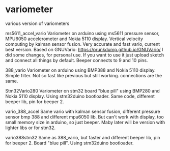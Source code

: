 # variometer
various version of variometers


ms5611_accel_vario
  Variometer on arduino using ms5611 pressure sensor, MPU6050 accelerometer and Nokia 5110 display. Vertical velocity computing by kalman sensor fusion. Very accurate and fast vario, current best version. Based on GNUVario: https://prunkdump.github.io/GNUVario/
I did some changes, for personal use. If you want to use it just upload sketch and connect all things by default. Beeper connects to 9 and 10 pins.

388_vario
  Variometer on arduino using BMP388 and Nokia 5110 display. Simple filter. Not so fast like previous but still working.
connections are the same.


Stm32Vario280
  Variometer on stm32 board "blue pill" using BMP280 and Nokia 5110 display. Using stm32duino bootloader. Same code, different beeper lib, pin for beeper 2.


vario_388_accel
  Same vario with kalman sensor fusion, different pressure sensor bmp 388 and different mpu6050 lib. But can't work with display, too small memory size in arduino, so just beeper. Maby later will be version with lighter libs or for stm32. 
  
  vario388stm32 
    Same as  388_vario, but faster and different beeper lib, pin for beeper 2. Board "blue pill". Using stm32duino bootloader.

